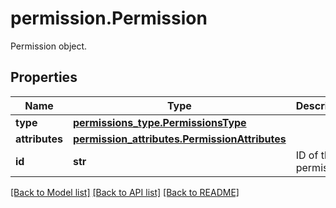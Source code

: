 # permission.Permission

Permission object.
## Properties
Name | Type | Description | Notes
------------ | ------------- | ------------- | -------------
**type** | [**permissions_type.PermissionsType**](PermissionsType.md) |  | 
**attributes** | [**permission_attributes.PermissionAttributes**](PermissionAttributes.md) |  | [optional] 
**id** | **str** | ID of the permission. | [optional] 

[[Back to Model list]](README.md#documentation-for-models) [[Back to API list]](README.md#documentation-for-api-endpoints) [[Back to README]](README.md)


